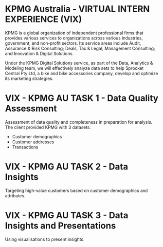 # KPMG Australia  - VIRTUAL INTERN EXPERIENCE (VIX)

KPMG is a global organization of independent professional firms that provides various services to organizations across various industries, government, and non-profit sectors. Its service areas include Audit, Assurance & Risk Consulting; Deals, Tax & Legal; Management Consulting; and Innovation & Digital Solutions.

Under the KPMG Digital Solutions service, as part of the Data, Analytics & Modeling team, we will effectively analyze data sets to help Sprocket Central Pty Ltd, a bike and bike accessories company, develop and optimize its marketing strategies.

# VIX - KPMG AU TASK 1 -  Data Quality Assessment
Assessment of data quality and completeness in preparation for analysis. 
The client provided KPMG with 3 datasets:
* Customer demographics 
* Customer addresses  
* Transactions

# VIX - KPMG AU TASK 2 - Data Insights
Targeting high-value customers based on customer demographics and attributes. 

# VIX - KPMG AU TASK 3 - Data Insights and Presentations
 Using visualisations to present insights.
